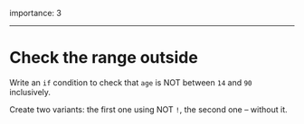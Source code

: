 importance: 3

------------------------------------------------------------------------

Check the range outside
=======================

Write an `if` condition to check that `age` is NOT between `14` and `90` inclusively.

Create two variants: the first one using NOT `!`, the second one – without it.

